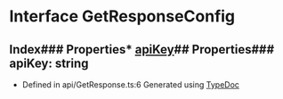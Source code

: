 # Interface GetResponseConfig
## Index### Properties* [apiKey](_api_getresponse_.getresponseconfig.md#apikey)## Properties### apiKey: string
* Defined in api/GetResponse.ts:6
Generated using [TypeDoc](http://typedoc.io)